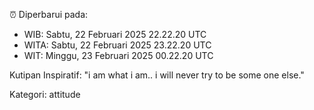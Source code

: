 ⏰ Diperbarui pada:
- WIB: Sabtu, 22 Februari 2025 22.22.20 UTC
- WITA: Sabtu, 22 Februari 2025 23.22.20 UTC
- WIT: Minggu, 23 Februari 2025 00.22.20 UTC

Kutipan Inspiratif:
"i am what i am.. i will never try to be some one else."


Kategori: attitude

